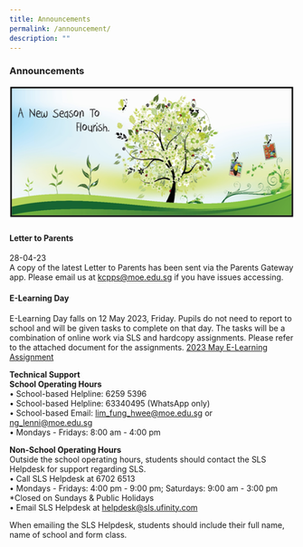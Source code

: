 ```yaml
---
title: Announcements
permalink: /announcement/
description: ""
---
```

### Announcements

![](/images/A%20new%20season%20to%20flourish%20banner.png)

#### Letter to Parents		 
28-04-23<br>
A copy of the latest Letter to Parents has been sent via the Parents Gateway app. Please email us at [kcpps@moe.edu.sg](mailto:kcpps@moe.edu.sg) if you have issues accessing.

#### E-Learning Day
E-Learning Day falls on 12 May 2023, Friday. Pupils do not need to report to school and will be given tasks to complete on that day. The tasks will be a combination of online work via SLS and hardcopy assignments. Please refer to the attached document for the assignments.
[2023 May E-Learning Assignment](https://drive.google.com/file/d/1T5S7v-pBVv9-c23-3PRZPEAEAmtf2uF6/view?usp=sharing)

**Technical Support**<br>
**School Operating Hours**
<br>
•	School-based Helpline: 6259 5396<br>
•	School-based Helpline: 63340495 (WhatsApp only)<br>
•	School-based Email: lim_fung_hwee@moe.edu.sg or ng_lenni@moe.edu.sg<br>
•	Mondays - Fridays: 8:00 am - 4:00 pm


**Non-School Operating Hours** <br>
Outside the school operating hours, students should contact the SLS Helpdesk for support regarding SLS.<br>
• Call SLS Helpdesk at 6702 6513<br>
•	Mondays - Fridays: 4:00 pm - 9:00 pm; Saturdays: 9:00 am - 3:00 pm<br>
*Closed on Sundays &amp; Public Holidays<br>
•	Email SLS Helpdesk at helpdesk@sls.ufinity.com

When emailing the SLS Helpdesk, students should include their full name, name of school and form class.
